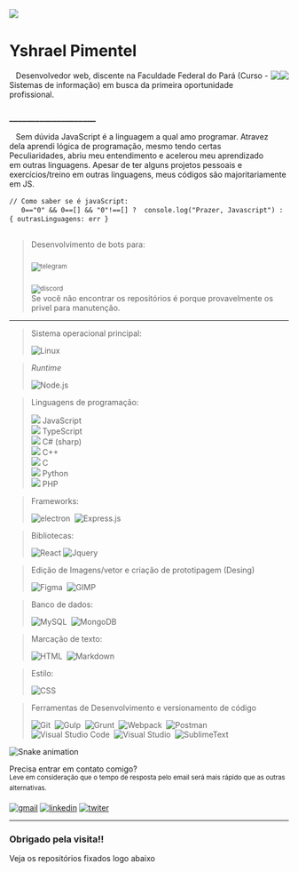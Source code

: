 <img height="160em" src="https://user-images.githubusercontent.com/79410863/188251321-aa1ac29d-7e4c-4ff0-bae4-fa9917c927ac.png"/>  

# Yshrael Pimentel

<img align="right"  height="160em" src="https://github-readme-stats.vercel.app/api/top-langs/?username=Ysh-rael&layout=compact&langs_count=7&theme=codeSTACKr"/>
<img align="right"  height="160em" src="https://github-readme-stats.vercel.app/api?username=Ysh-rael&theme=codeSTACKr&show_icons=true"/>

&nbsp;&nbsp; Desenvolvedor web, discente na Faculdade Federal do Pará (Curso - Sistemas de informação) em busca da primeira oportunidade profissional.  


### ____________________
&nbsp;&nbsp; Sem dúvida JavaScript é a linguagem a qual amo programar. Atravez dela aprendi lógica de programação, mesmo tendo certas Peculiaridades, abriu meu entendimento e acelerou meu aprendizado em outras linguagens. Apesar de ter alguns projetos pessoais e exercícios/treino em outras linguagens, meus códigos são majoritariamente em JS.
  
  
```
// Como saber se é javaScript:
   0=="0" && 0==[] && "0"!==[] ?  console.log("Prazer, Javascript") : { outrasLinguagens: err }
   
```
    
> Desenvolvimento de bots para:  <br><br>
<sub>![telegram](https://img.shields.io/badge/-telegram-05122A?style=flat&logo=telegram)&nbsp;<br></sub><br>
<sub>![discord](https://img.shields.io/badge/-Discord-05122A?style=flat&logo=discord)&nbsp;</sub> <br> 
Se você não encontrar os repositórios é porque provavelmente os privel para manutenção.

------------------
> Sistema operacional principal:  
>
> ![Linux](https://img.shields.io/badge/-Linux-05122A?style=flat&logo=Linux)&nbsp;

> *Runtime*
> 
> ![Node.js](https://img.shields.io/badge/-Node.js-05122A?style=flat&logo=node.js)&nbsp;

> Linguagens de programação:
> 
><img width="20px" src="https://github.com/ysh-rael/Ysh-rael/assets/79410863/a4dc3b55-e312-4249-b83e-a23a315b8c43">  JavaScript <br>
><img width="20px" src="https://github.com/ysh-rael/Ysh-rael/assets/79410863/71ed2ba9-156b-451a-b030-ac6acbd67499">  TypeScript <br>
><img width="20px" src="https://github.com/ysh-rael/Ysh-rael/assets/79410863/52c43d6e-2141-4a9c-b50e-dfe2ca989401">  C# (sharp) <br>
><img width="20px" src="https://github.com/ysh-rael/Ysh-rael/assets/79410863/d7feec73-f6d1-483c-a7e5-a34c1d8f40cb">  C++ <br>
><img width="20px" src="https://github.com/ysh-rael/Ysh-rael/assets/79410863/419032d5-19fe-44e2-ad07-938909141681">  C <br>
><img width="20px" src="https://github.com/ysh-rael/Ysh-rael/assets/79410863/ba705468-c0ce-4604-bf5e-1bb8b23ac0fb">  Python <br>
><img width="20px" src="https://github.com/ysh-rael/Ysh-rael/assets/79410863/7c462051-6897-4d0d-b593-03b2361f16c8">  PHP <br>

> Frameworks:
>
> ![electron](https://img.shields.io/badge/-Electron-05122A?style=flat&logo=electron)&nbsp;
> ![Express.js](https://img.shields.io/badge/-ExpressJs-05122A?style=flat&logo=express)&nbsp;

> Bibliotecas:
>
> ![React](https://img.shields.io/badge/-React-05122A?style=flat&logo=react)
> ![Jquery](https://img.shields.io/badge/-Jquery-05122A?style=flat&logo=jquery)
 
> Edição de Imagens/vetor e criação de prototipagem (Desing)
>
> ![Figma](https://img.shields.io/badge/-figma-05122A?style=flat&logo=figma)&nbsp;
> ![GIMP](https://img.shields.io/badge/-GIMP-05122A?style=flat&logo=gimp)&nbsp;

> Banco de dados:
>
> ![MySQL](https://img.shields.io/badge/-MySQL-05122A?style=flat&logo=mysql)&nbsp;
> ![MongoDB](https://img.shields.io/badge/-MongoDB-05122A?style=flat&logo=mongodb)&nbsp;

> Marcação de texto:
>
> ![HTML](https://img.shields.io/badge/-HTML-05122A?style=flat&logo=HTML5)&nbsp;
> ![Markdown](https://img.shields.io/badge/-Markdown-05122A?style=flat&logo=markdown)&nbsp;

> Estilo:
> 
> ![CSS](https://img.shields.io/badge/-CSS-05122A?style=flat&logo=CSS3&logoColor=1572B6)&nbsp;

> Ferramentas de Desenvolvimento e versionamento de código
>
> ![Git](https://img.shields.io/badge/-Git-05122A?style=flat&logo=git)&nbsp;
> ![Gulp](https://img.shields.io/badge/-Gulp-05122A?style=flat&logo=gulp)&nbsp;
> ![Grunt](https://img.shields.io/badge/-Grunt-05122A?style=flat&logo=grunt)&nbsp;
> ![Webpack](https://img.shields.io/badge/-Webpack-05122A?style=flat&logo=webpack)&nbsp;
> ![Postman](https://img.shields.io/badge/-Postman-05122A?style=flat&logo=postman)&nbsp;
> ![Visual Studio Code](https://img.shields.io/badge/-Visual%20Studio%20Code-05122A?style=flat&logo=visual-studio-code&logoColor=007ACC)&nbsp;
> ![Visual Studio](https://img.shields.io/badge/-Visual%20Studio-05122A?style=flat&logo=visual-studio&logoColor=9b28bf)&nbsp;
> ![SublimeText](https://img.shields.io/badge/-SublimeText-05122A?style=flat&logo=sublimetext)&nbsp;

  
![Snake animation](https://github.com/Ysh-rael/Ysh-rael/blob/output/github-contribution-grid-snake.svg)

Precisa entrar em contato comigo?  
<sup>Leve em consideração que o tempo de resposta pelo email será mais rápido que as outras alternativas.</sup>

<span>

[![gmail](https://img.shields.io/twitter/url?label=Yshraelp&logo=gmail&logoColor=teal&style=social&url=https%3A%2F%2Ftwitter.com%2FYshraelP)](https://mailto:email@provedor.com.br)
[![linkedin](https://img.shields.io/twitter/url?label=Yshraelp&logo=linkedin&logoColor=teal&style=social&url=https%3A%2F%2Ftwitter.com%2FYshraelP)](https://www.linkedin.com/in/yshrael-pimentel-76502820b/)
[![twiter](https://img.shields.io/twitter/url?label=Yshraelp&logoColor=teal&style=social&url=https%3A%2F%2Ftwitter.com%2FYshraelP)](https://twitter.com/YshraelP)
</span>


 ----------
 
 ### Obrigado pela visita!!  
 
 Veja os repositórios fixados logo abaixo 














<div>

[comment]: <> (<img align="center" alt="logo-HTML" height="40" width="45" src="https://raw.githubusercontent.com/devicons/devicon/master/icons/html5/html5-original.svg">)
  
  [comment]: <> (<img align="center" alt="logo-CSS" height="40" width="45" src="https://raw.githubusercontent.com/devicons/devicon/master/icons/css3/css3-original.svg">)
  
  [comment]: <> (<img align="center" alt="logo-JS" height="40" width="45" src="https://cdn.jsdelivr.net/gh/devicons/devicon/icons/javascript/javascript-plain.svg">)
  
  [comment]: <> (<img align="center" alt="logo-GIT" height="40" width="45" src="https://cdn.jsdelivr.net/gh/devicons/devicon/icons/git/git-original.svg"/>)
  
  [comment]: <> (<img align="center" alt="logo-mySQL" height="40" width="40" src="https://cdn.jsdelivr.net/gh/devicons/devicon/icons/mysql/mysql-original.svg"/>)
  
  [comment]: <> (<img align="center" alt="logo-PHP" height="70" width="50" src="https://cdn.jsdelivr.net/gh/devicons/devicon/icons/php/php-original.svg"/>)
  
  [comment]: <> (<img align="center" alt="logo-Linux" height="40" width="40" src="https://cdn.jsdelivr.net/gh/devicons/devicon/icons/linux/linux-original.svg" />)
  
  [comment]: <> (<img align="center" alt="logo-nodeJS" height="40" width="40" src="https://cdn.jsdelivr.net/gh/devicons/devicon/icons/nodejs/nodejs-original.svg" />)
  
  [comment]: <> (<img align="center" alt="logo-electronJs" height="40" width="40" src="https://cdn.jsdelivr.net/gh/devicons/devicon/icons/electron/electron-original.svg" />)
  
  [comment]: <> (<img align="center" alt="ysh-electronJs" height="30" width="40" src="https://cdn.jsdelivr.net/gh/devicons/devicon/icons/figma/figma-original.svg" />)
</div>

